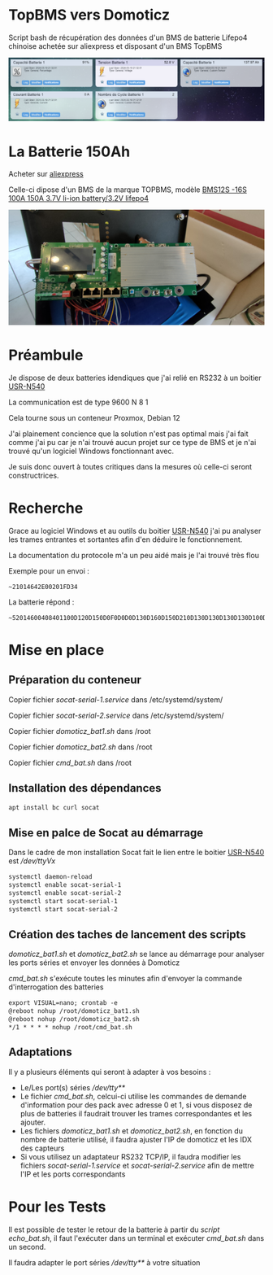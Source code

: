 # TopBMS vers Domoticz
Script bash de récupération des données d'un BMS de batterie Lifepo4 chinoise achetée sur aliexpress et disposant d'un BMS TopBMS

![Image Domoticz](https://github.com/kekemar/TopBMS_To_Domoticz/blob/main/Domoticz.png)

# La Batterie 150Ah
Acheter sur [aliexpress](https://fr.aliexpress.com/item/1005005326189832.html?spm=a2g0o.order_list.order_list_main.47.21ef5e5bOCLO7d&gatewayAdapt=glo2fra)

Celle-ci dipose d'un BMS de la marque TOPBMS, modèle [BMS12S -16S 100A 150A 3.7V li-ion battery/3.2V lifepo4](https://www.cleverbms.com/picture/81.html)

![Image BMS](https://github.com/kekemar/TopBMS_To_Domoticz/blob/main/BMS/IMG20231018170736.jpg)

# Préambule
Je dispose de deux batteries idendiques que j'ai relié en RS232 à un boitier [USR-N540](https://www.pusr.com/products/4-port-serial-to-ip-converters-usr-n540.html)

La communication est de type 9600 N 8 1

Cela tourne sous un conteneur Proxmox, Debian 12

J'ai plainement concience que la solution n'est pas optimal mais j'ai fait comme  j'ai pu car je n'ai trouvé aucun projet sur ce type de BMS et je n'ai trouvé qu'un logiciel Windows fonctionnant avec.

Je suis donc ouvert à toutes critiques dans la mesures où celle-ci seront constructrices.

# Recherche
Grace au logiciel Windows et au outils du boitier [USR-N540](https://www.pusr.com/products/4-port-serial-to-ip-converters-usr-n540.html) j'ai pu analyser les trames entrantes et sortantes afin d'en déduire le fonctionnement.

La documentation du protocole m'a un peu aidé mais je l'ai trouvé très flou

Exemple pour un envoi :
```
~21014642E00201FD34
```
La batterie répond :
```
~52014600408401100D120D150D0F0D0D0D130D160D150D210D130D130D130D130D100D160D170D2306003D003E003E003E003B003B018014EE33B3063A9800025864000000000000E20A
```

# Mise en place
## Préparation du conteneur
Copier fichier _socat-serial-1.service_ dans /etc/systemd/system/

Copier fichier _socat-serial-2.service_ dans /etc/systemd/system/

Copier fichier _domoticz_bat1.sh_ dans /root

Copier fichier _domoticz_bat2.sh_ dans /root

Copier fichier _cmd_bat.sh_ dans /root

## Installation des dépendances
```
apt install bc curl socat
```
## Mise en palce de Socat au démarrage
Dans le cadre de mon installation Socat fait le lien entre le boitier [USR-N540](https://www.pusr.com/products/4-port-serial-to-ip-converters-usr-n540.html) est _/dev/ttyVx_
```
systemctl daemon-reload
systemctl enable socat-serial-1
systemctl enable socat-serial-2
systemctl start socat-serial-1
systemctl start socat-serial-2
```
## Création des taches de lancement des scripts
_domoticz_bat1.sh_ et _domoticz_bat2.sh_ se lance au démarrage pour analyser les ports séries et envoyer les données à Domoticz

_cmd_bat.sh_ s'exécute toutes les minutes afin d'envoyer la commande d'interrogation des batteries
```
export VISUAL=nano; crontab -e
@reboot nohup /root/domoticz_bat1.sh
@reboot nohup /root/domoticz_bat2.sh
*/1 * * * * nohup /root/cmd_bat.sh
```
## Adaptations
Il y a plusieurs éléments qui seront à adapter à vos besoins :

- Le/Les port(s) séries _/dev/tty**_
- Le fichier _cmd_bat.sh_, celcui-ci utilise les commandes de demande d'information pour des pack avec adresse 0 et 1, si vous disposez de plus de batteries il faudrait trouver les trames correspondantes et les ajouter.
- Les fichiers _domoticz_bat1.sh_ et _domoticz_bat2.sh_, en fonction du nombre de batterie utilisé, il faudra ajuster l'IP  de domoticz et les IDX des capteurs
- Si vous utilisez un adaptateur RS232 TCP/IP, il faudra modifier les fichiers _socat-serial-1.service_ et _socat-serial-2.service_ afin de mettre l'IP et les ports correspondants

# Pour les Tests
Il est possible de tester le retour de la batterie à partir du _script echo_bat.sh_, il faut l'exécuter dans un terminal et exécuter _cmd_bat.sh_ dans un second.

Il faudra adapter le port séries _/dev/tty**_ à votre situation

